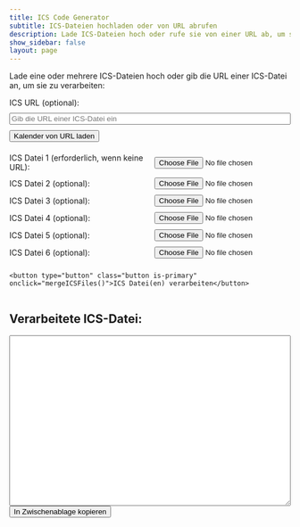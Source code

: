 ```yaml
---
title: ICS Code Generator
subtitle: ICS-Dateien hochladen oder von URL abrufen
description: Lade ICS-Dateien hoch oder rufe sie von einer URL ab, um sie zu bearbeiten oder zusammenzuführen.
show_sidebar: false
layout: page
---
```


<p>Lade eine oder mehrere ICS-Dateien hoch oder gib die URL einer ICS-Datei an, um sie zu verarbeiten:</p>

<!-- URL-Eingabe -->
<div class="ics-input-container">
    <label for="ics-url">ICS URL (optional):</label>
    <input type="text" id="ics-url" placeholder="Gib die URL einer ICS-Datei ein">
    <button class="button is-primary" onclick="fetchICSFromURL()">Kalender von URL laden</button>
</div>

<!-- Datei-Upload -->
<form class="ics-input-container">
    <div class="file-input-group">
        <label for="file1">ICS Datei 1 (erforderlich, wenn keine URL):</label>
        <input type="file" id="file1" accept=".ics">
    </div>
    <div class="file-input-group">
        <label for="file2">ICS Datei 2 (optional):</label>
        <input type="file" id="file2" accept=".ics">
    </div>
    <div class="file-input-group">
        <label for="file3">ICS Datei 3 (optional):</label>
        <input type="file" id="file3" accept=".ics">
    </div>
    <div class="file-input-group">
        <label for="file4">ICS Datei 4 (optional):</label>
        <input type="file" id="file4" accept=".ics">
    </div>
    <div class="file-input-group">
        <label for="file5">ICS Datei 5 (optional):</label>
        <input type="file" id="file5" accept=".ics">
    </div>
    <div class="file-input-group">
        <label for="file6">ICS Datei 6 (optional):</label>
        <input type="file" id="file6" accept=".ics">
    </div>

    <button type="button" class="button is-primary" onclick="mergeICSFiles()">ICS Datei(en) verarbeiten</button>
</form>

<h2>Verarbeitete ICS-Datei:</h2>
<textarea id="output" rows="20" cols="80" readonly></textarea>
<br>
<button class="button is-info" onclick="copyToClipboard()">In Zwischenablage kopieren</button>

<div id="summaryList"></div> <!-- Container für die Summary-Einträge -->

<style>
    .ics-input-container {
        display: flex;
        flex-direction: column;
        gap: 10px;
        margin-bottom: 20px;
    }

    .file-input-group {
        display: flex;
        align-items: center;
        gap: 10px;
    }

    .file-input-group label {
        min-width: 250px;
    }

    .file-input-group input[type="file"] {
        flex-grow: 1;
    }

    .ics-input-container button {
        align-self: flex-start;
    }

    textarea {
        width: 100%;
        max-width: 600px;
    }
</style>

<script>
let isFromURL = false; // Variable zum Überprüfen, ob die Datei von einer URL stammt

function fetchICSFromURL() {
    const url = document.getElementById('ics-url').value;

    if (!url) {
        alert("Bitte eine gültige URL eingeben.");
        return;
    }

    isFromURL = true; // Markiere, dass die Datei von einer URL kommt

    fetch(url)
        .then(response => {
            if (!response.ok) {
                throw new Error("Netzwerkfehler oder ungültige URL.");
            }
            return response.text();
        })
        .then(data => {
            processSingleICSFile(data); // Die heruntergeladene Datei verarbeiten
        })
        .catch(error => {
            console.error("Fehler beim Abrufen der ICS-Datei:", error);
            alert("Fehler beim Abrufen der ICS-Datei. Überprüfen Sie die URL.");
        });
}

function mergeICSFiles() {
    isFromURL = false; // Setze auf false, wenn Dateien hochgeladen werden
    const files = [
        document.getElementById('file1').files[0],
        document.getElementById('file2').files[0],
        document.getElementById('file3').files[0],
        document.getElementById('file4').files[0],
        document.getElementById('file5').files[0],
        document.getElementById('file6').files[0]
    ];

    // Nur die Dateien verarbeiten, die tatsächlich hochgeladen wurden
    const validFiles = files.filter(file => file !== undefined);

    if (validFiles.length === 0) {
        alert("Bitte mindestens eine ICS-Datei hochladen oder eine gültige URL eingeben.");
        return;
    }

    const readers = validFiles.map(file => {
        const reader = new FileReader();
        reader.readAsText(file);
        return reader;
    });

    Promise.all(readers.map(reader => new Promise((resolve) => {
        reader.onload = () => resolve(reader.result);
    })))
    .then(results => {
        if (validFiles.length === 1) {
            // Wenn nur eine Datei hochgeladen wurde, verarbeite nur diese
            const data = results[0];
            processSingleICSFile(data);
        } else {
            // Wenn mehrere Dateien hochgeladen wurden, führe sie zusammen
            const { mergedData, summaries } = mergeMultipleICS(results);
            document.getElementById('output').value = mergedData;
            displaySummaries(summaries, results.join('\n')); // Übergib die unbereinigten Daten zur Ziffernprüfung
        }
    });
}

function processSingleICSFile(data) {
    const lines = data.split('\n');
    let veventEntries = [];
    let summaries = new Set();

    lines.forEach(line => {
        veventEntries.push(line);

        // Finde den SUMMARY-Eintrag, bereinige ihn und speichere ihn im Set
        if (line.startsWith("SUMMARY:")) {
            const cleanedSummary = cleanSummary(line.replace("SUMMARY:", "").trim());
            summaries.add(cleanedSummary);
        }
    });

    // Kalenderdaten im Ausgabe-Textfeld anzeigen
    document.getElementById('output').value = lines.join("\n");

    // Zeige die zusammengefassten Einträge an
    displaySummaries(Array.from(summaries), data); // Übergib die unbereinigten Daten zur Ziffernprüfung
}

function mergeMultipleICS(filesData) {
    let result = "";
    let veventEntries = [];
    let summaries = new Set();

    // Verarbeite jede Datei, um die VEVENT-Einträge und die SUMMARYs zu extrahieren
    filesData.forEach(data => {
        const lines = data.split('\n');
        let insideEvent = false;

        lines.forEach(line => {
            if (line.trim() === "BEGIN:VEVENT") {
                insideEvent = true;
            }

            if (insideEvent) {
                veventEntries.push(line);

                // Finde den SUMMARY-Eintrag, bereinige ihn und speichere ihn im Set
                if (line.startsWith("SUMMARY:")) {
                    const cleanedSummary = cleanSummary(line.replace("SUMMARY:", "").trim());
                    summaries.add(cleanedSummary);
                }
            }

            if (line.trim() === "END:VEVENT") {
                insideEvent = false;
            }
        });
    });

    // Kalenderkopf hinzufügen (BEGIN:VCALENDAR)
    result += "BEGIN:VCALENDAR\n";
    
    // Alle VEVENT-Einträge hinzufügen
    result += veventEntries.join("\n") + "\n";

    // Kalenderende hinzufügen (END:VCALENDAR)
    result += "END:VCALENDAR\n";

    return { mergedData: result, summaries: Array.from(summaries) };
}

function cleanSummary(summary) {
    // Regulärer Ausdruck, um Ziffern, Daten, Sonderzeichen oder Leerzeichen am Ende des Summary zu entfernen
    return summary.replace(/\s[\d\.\-\/:]+(?:\s[\d\.\-\/:]+)*$/, '').trim();
}

function displaySummaries(summaries, rawData) {
    const summaryContainer = document.getElementById('summaryList');
    summaryContainer.innerHTML = ""; // Vorherige Inhalte löschen

    let umlautWarning = false;
    let numberWarning = false; // Variable für Ziffern-Warnung

    if (summaries.length > 0) {
        const summaryTitle = document.createElement("h2");
        summaryTitle.textContent = "Deine ICS enthält folgende Einträge:";
        summaryContainer.appendChild(summaryTitle);

        // Beschreibung je nach Quelle (URL oder Datei)
        const description = document.createElement("p");
        if (isFromURL) {
            description.textContent = "Das Bearbeiten der Einträge ist bei einer ICS von einer URL leider nicht möglich.";
        } else {
            description.textContent = "Du kannst die Bezeichnungen individuell ändern, indem du diese in die jeweiligen Textfelder einträgst und auf 'Änderungen übernehmen' klickst.";
        }
        summaryContainer.appendChild(description);

        const summaryList = document.createElement("ol");
        summaries.forEach((summary, index) => {
            const listItem = document.createElement("li");

            // Eingabefeld für die Bearbeitung der SUMMARY-Einträge
            const inputField = document.createElement("input");
            inputField.type = "text";
            inputField.value = summary;
            inputField.id = `summary-input-${index}`;
            inputField.dataset.originalSummary = summary;
            listItem.appendChild(inputField);
            summaryList.appendChild(listItem);

            // Prüfe, ob der Eintrag Umlaute enthält
            if (/[äöüß]/i.test(summary)) {
                umlautWarning = true;
            }

            // Eingabefelder deaktivieren, wenn die Datei von einer URL stammt
            if (isFromURL) {
                inputField.disabled = true;
            }
        });
        summaryContainer.appendChild(summaryList);

        // Füge einen Button hinzu, um die Änderungen auf die zusammengeführte Datei anzuwenden (nur bei lokalen Dateien)
        if (!isFromURL) {
            const updateButton = document.createElement("button");
            updateButton.textContent = "Änderungen übernehmen";
            updateButton.className = "button is-primary";
            updateButton.onclick = updateSummaries;
            summaryContainer.appendChild(updateButton);
        }

        // Zeige Warnung, falls Umlaute gefunden wurden
        updateUmlautWarning(umlautWarning);

        // Zeige Warnung, falls Ziffern oder Zeichen gefunden wurden (prüfe auf den unbereinigten `SUMMARY`-Eintrag)
        updateNumberWarning(rawData);
    } else {
        summaryContainer.textContent = "Keine Einträge in der ICS-Datei gefunden.";
    }
}

function updateNumberWarning(rawData) {
    const warningElement = document.getElementById("numberWarning");

    const hasNumbers = /SUMMARY:.*\d/.test(rawData); // Prüfe auf Ziffern in den rohen Daten

    if (hasNumbers) {
        if (!warningElement) {
            const warningMessage = document.createElement("p");
            warningMessage.style.color = "orange";
            warningMessage.id = "numberWarning";
            warningMessage.textContent = "Warnung: Einige Einträge enthalten Ziffern oder Zeichen, die unerwünscht sein könnten.";
            document.getElementById("summaryList").appendChild(warningMessage);
        }
    } else {
        if (warningElement) {
            warningElement.remove();
        }
    }
}

function updateSummaries() {
    const updatedSummaries = [];

    // Sammle die aktualisierten Einträge aus den Eingabefeldern
    document.querySelectorAll("[id^=summary-input-]").forEach(input => {
        const originalSummary = input.dataset.originalSummary;
        const newSummary = input.value.trim();
        updatedSummaries.push({ original: originalSummary, updated: newSummary });
    });

    // Ersetze die zusammengeführte ICS-Datei mit den aktualisierten `SUMMARY`-Einträgen
    let updatedICS = document.getElementById('output').value;

    // Suche und ersetze die Einträge
    updatedSummaries.forEach(({ original, updated }) => {
        const regex = new RegExp(`SUMMARY:${original}(\\s[\\d\\.\\-\\/]+(?:\\s[\\d\\.\\-\\/]+)*)?`, 'g');
        updatedICS = updatedICS.replace(regex, `SUMMARY:${updated}`);
    });

    // Aktualisiere das Textfeld mit der neuen ICS-Datei
    document.getElementById('output').value = updatedICS;

    // Prüfe nach der Änderung erneut auf Umlaute
    let umlautWarning = updatedSummaries.some(summary => /[äöüß]/i.test(summary.updated));

    // Aktualisiere die Warnung für Umlaute
    updateUmlautWarning(umlautWarning);

    // Prüfe nach der Änderung erneut auf Ziffern oder Zeichen
    let rawData = document.getElementById('output').value;
    updateNumberWarning(rawData);
}

function updateUmlautWarning(umlautWarning) {
    const warningElement = document.getElementById("umlautWarning");

    if (umlautWarning) {
        if (!warningElement) {
            const warningMessage = document.createElement("p");
            warningMessage.style.color = "red";
            warningMessage.id = "umlautWarning";
            warningMessage.textContent = "Warnung: Einige Einträge enthalten Umlaute (ä, ö, ü, ß). Diese können bei der Weiterverarbeitung zu Problemen führen.";
            document.getElementById("summaryList").appendChild(warningMessage);
        }
    } else {
        if (warningElement) {
            warningElement.remove();
        }
    }
}

function copyToClipboard() {
    var copyText = document.getElementById('output');
    copyText.select();
    document.execCommand('copy');
    alert('ICS-Datei in die Zwischenablage kopiert!');
}
</script>

